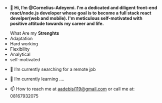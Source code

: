 - 👋 <strong>Hi, I’m @Cornelius-Adeyemi. I'm a dedicated and diligent front-end react/node.js developer whose goal is to become a full stack react  develper(web and mobile). I'm meticulous
self-motivated with positive attitude towards my career and life.</strong>

 <ul>What Are my <strong>Strenghts</strong>
 <li>Adaptation</li>
 <li>Hard working</li>
 <li>Flexibility</li>
 <li>Analytical</li>
 <li>self-motivated</li>
 </ul>
   
- 👀 I’m currently searching for a remote jpb
- 🌱 I’m currently learning ....

- 📫 How to reach me at aadebisi119@gmail.com or call me at: 08167932075

<!---
Cornelius-Adeyemi/Cornelius-Adeyemi is a ✨ special ✨ repository because its `README.md` (this file) appears on your GitHub profile.
You can click the Preview link to take a look at your changes.
--->
